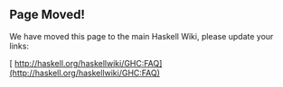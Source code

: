 ## Page Moved!



We have moved this page to the main Haskell Wiki, please update your links: 



[ http://haskell.org/haskellwiki/GHC:FAQ](http://haskell.org/haskellwiki/GHC:FAQ)



